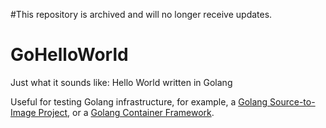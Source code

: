 #This repository is archived and will no longer receive updates.

GoHelloWorld
============

Just what it sounds like:  Hello World written in Golang

Useful for testing Golang infrastructure, for example, a [Golang Source-to-Image Project](https://github.com/clcollins/golang-s2i), or a [Golang Container Framework](https://github.com/clcollins/goContainerFramework).
